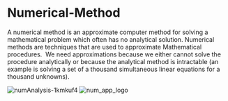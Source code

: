 # Numerical-Method
A numerical method is an approximate computer method for solving a mathematical problem which often has no analytical solution.
Numerical methods are techniques that are used to approximate Mathematical procedures.  We need approximations because we either cannot solve the procedure analytically or because the analytical method is intractable (an example is solving a set of a thousand simultaneous linear equations for a thousand unknowns).

![numAnalysis-1kmkuf4](https://user-images.githubusercontent.com/109382325/205492731-23de76b9-3bdc-4bd3-8064-a3b060c12da8.jpg)
![num_app_logo](https://user-images.githubusercontent.com/109382325/205492732-7ce945f1-95bd-442d-ac29-d2d318bf00c8.png)
